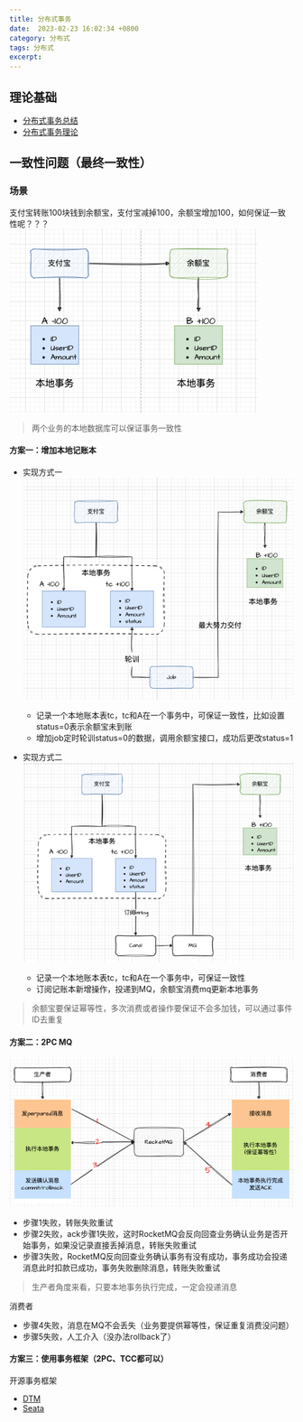 ```yaml
---
title: 分布式事务
date:  2023-02-23 16:02:34 +0800
category: 分布式
tags: 分布式
excerpt:
---
```


## 理论基础
- [分布式事务总结](https://zhuanlan.zhihu.com/p/461294722)
- [分布式事务理论](https://dtm.pub/practice/theory.html)

## 一致性问题（最终一致性）
### 场景
支付宝转账100块钱到余额宝，支付宝减掉100，余额宝增加100，如何保证一致性呢？？？
![转账](/assets/img/distribute/tc1.png)
> 两个业务的本地数据库可以保证事务一致性

#### 方案一：增加本地记账本
- 实现方式一
![转账](/assets/img/distribute/tc2.png)
    - 记录一个本地账本表tc，tc和A在一个事务中，可保证一致性，比如设置status=0表示余额宝未到账
    - 增加job定时轮训status=0的数据，调用余额宝接口，成功后更改status=1  

- 实现方式二
![转账](/assets/img/distribute/tc3.png)
    - 记录一个本地账本表tc，tc和A在一个事务中，可保证一致性
    - 订阅记账本新增操作，投递到MQ，余额宝消费mq更新本地事务

> 余额宝要保证幂等性，多次消费或者操作要保证不会多加钱，可以通过事件ID去重复

#### 方案二：2PC MQ
![转账](/assets/img/distribute/tc4.png)
- 步骤1失败，转账失败重试
- 步骤2失败，ack步骤1失败，这时RocketMQ会反向回查业务确认业务是否开始事务，如果没记录直接丢掉消息，转账失败重试
- 步骤3失败，RocketMQ反向回查业务确认事务有没有成功，事务成功会投递消息此时扣款已成功，事务失败删除消息，转账失败重试

> 生产者角度来看，只要本地事务执行完成，一定会投递消息

消费者
- 步骤4失败，消息在MQ不会丢失（业务要提供幂等性，保证重复消费没问题）
- 步骤5失败，人工介入（没办法rollback了）

#### 方案三：使用事务框架（2PC、TCC都可以）
开源事务框架
- [DTM](https://github.com/dtm-labs/dtm)
- [Seata](https://github.com/seata/seata)